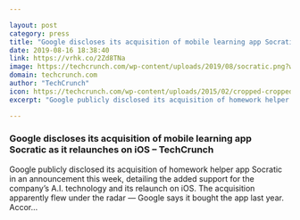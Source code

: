 ```yaml
---

layout: post
category: press
title: "Google discloses its acquisition of mobile learning app Socratic as it relaunches on iOS"
date: 2019-08-16 18:38:40
link: https://vrhk.co/2Zd8TNa
image: https://techcrunch.com/wp-content/uploads/2019/08/socratic.png?w=764
domain: techcrunch.com
author: "TechCrunch"
icon: https://techcrunch.com/wp-content/uploads/2015/02/cropped-cropped-favicon-gradient.png?w=180
excerpt: "Google publicly disclosed its acquisition of homework helper app Socratic in an announcement this week, detailing the added support for the company’s A.I. technology and its relaunch on iOS. The acquisition apparently flew under the radar — Google says it bought the app last year. Accor…"

---
```


### Google discloses its acquisition of mobile learning app Socratic as it relaunches on iOS – TechCrunch

Google publicly disclosed its acquisition of homework helper app Socratic in an announcement this week, detailing the added support for the company’s A.I. technology and its relaunch on iOS. The acquisition apparently flew under the radar — Google says it bought the app last year. Accor…
